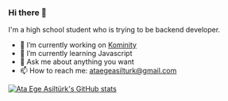 ### Hi there 👋

<!--
**ataegeasilturk/ataegeasilturk** is a ✨ _special_ ✨ repository because its `README.md` (this file) appears on your GitHub profile.

Here are some ideas to get you started:

- 🔭 I’m currently working on ...
- 🌱 I’m currently learning ...
- 👯 I’m looking to collaborate on ...
- 🤔 I’m looking for help with ...
- 💬 Ask me about ...
- 📫 How to reach me: ...
- 😄 Pronouns: ...
- ⚡ Fun fact: ...
-->
I'm a high school student who is trying to be backend developer.

- 🔭 I’m currently working on [Kominity](https://github.com/orgs/Kominity)
- 🌱 I’m currently learning Javascript
- 💬 Ask me about anything you want 
- 📫 How to reach me: ataegeasilturk@gmail.com

[![Ata Ege Asiltürk's GitHub stats](https://github-readme-stats.vercel.app/api?username=ataegeasilturk&count_private=true&show_icons=true&theme=dark)](https://github.com/ataegeasilturk/ataegeasilturk)
